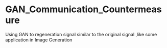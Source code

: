 # GAN_Communication_Countermeasure
Using GAN to regeneration signal similar to the original signal ,like some application in Image Generation
